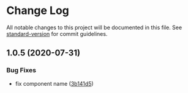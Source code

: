 # Change Log

All notable changes to this project will be documented in this file. See [standard-version](https://github.com/conventional-changelog/standard-version) for commit guidelines.

## 1.0.5 (2020-07-31)


### Bug Fixes

* fix component name ([3b141d5](https://github.com/simplitech/vue-modal/commit/3b141d5))
